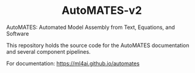 <h1 align="center">AutoMATES-v2</h1>
AutoMATES: Automated Model Assembly from Text, Equations, and Software


This repository holds the source code for the AutoMATES documentation
and several component pipelines.

For documentation: https://ml4ai.github.io/automates

